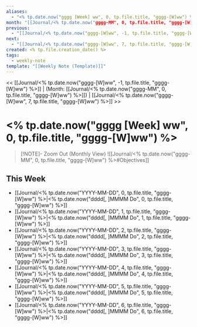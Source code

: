 ```yaml
---
aliases:
  - "<% tp.date.now("gggg [Week] ww", 0, tp.file.title, "gggg-[W]ww") %>"
month: "[[Journal/<% tp.date.now("gggg-MM", 0, tp.file.title, "gggg-[W]ww") %>]]"
previous:
  - "[[Journal/<% tp.date.now("gggg-[W]ww", -1, tp.file.title, "gggg-[W]ww") %>]]"
next:
  - "[[Journal/<% tp.date.now("gggg-[W]ww", 7, tp.file.title, "gggg-[W]ww") %>]]"
created: <% tp.file.creation_date() %>
tags:
  - weekly-note
template: "[[Weekly Note (Template)]]"
---
```

<< [[Journal/<% tp.date.now("gggg-[W]ww", -1, tp.file.title, "gggg-[W]ww") %>]] | (Month: [[Journal/<% tp.date.now("gggg-MM", 0, tp.file.title, "gggg-[W]ww") %>]]) | [[Journal/<% tp.date.now("gggg-[W]ww", 7, tp.file.title, "gggg-[W]ww") %>]]  >>
# <% tp.date.now("gggg [Week] ww", 0, tp.file.title, "gggg-[W]ww") %>

> [!NOTE]- Zoom Out (Monthly View) 
> ![[Journal/<% tp.date.now("gggg-MM", 0, tp.file.title, "gggg-[W]ww") %>#Objectives]]

## This Week

- [[Journal/<% tp.date.now("YYYY-MM-DD", 0, tp.file.title, "gggg-[W]ww") %>|<% tp.date.now("dddd[, ]MMMM Do", 0, tp.file.title, "gggg-[W]ww") %>]]
- [[Journal/<% tp.date.now("YYYY-MM-DD", 1, tp.file.title, "gggg-[W]ww") %>|<% tp.date.now("dddd[, ]MMMM Do", 1, tp.file.title, "gggg-[W]ww") %>]]
- [[Journal/<% tp.date.now("YYYY-MM-DD", 2, tp.file.title, "gggg-[W]ww") %>|<% tp.date.now("dddd[, ]MMMM Do", 2, tp.file.title, "gggg-[W]ww") %>]]
- [[Journal/<% tp.date.now("YYYY-MM-DD", 3, tp.file.title, "gggg-[W]ww") %>|<% tp.date.now("dddd[, ]MMMM Do", 3, tp.file.title, "gggg-[W]ww") %>]]
- [[Journal/<% tp.date.now("YYYY-MM-DD", 4, tp.file.title, "gggg-[W]ww") %>|<% tp.date.now("dddd[, ]MMMM Do", 4, tp.file.title, "gggg-[W]ww") %>]]
- [[Journal/<% tp.date.now("YYYY-MM-DD", 5, tp.file.title, "gggg-[W]ww") %>|<% tp.date.now("dddd[, ]MMMM Do", 5, tp.file.title, "gggg-[W]ww") %>]]
- [[Journal/<% tp.date.now("YYYY-MM-DD", 6, tp.file.title, "gggg-[W]ww") %>|<% tp.date.now("dddd[, ]MMMM Do", 6, tp.file.title, "gggg-[W]ww") %>]]
